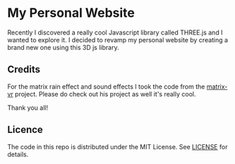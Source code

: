 # My Personal Website

Recently I discovered a really cool Javascript library called THREE.js and I wanted to explore it. I decided to revamp my personal website by creating a brand new one using this 3D js library. 

## Credits

For the matrix rain effect and sound effects I took the code from the [matrix-vr](https://github.com/pazdera/matrix-vr) project. Please do check out his project as well it's really cool.

Thank you all!

## Licence

The code in this repo is distributed under the MIT License. See [LICENSE](https://github.com/pazdera/matrix-vr/blob/master/LICENSE) for details.
